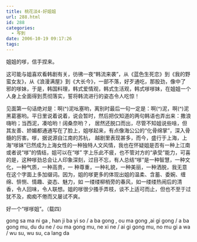 ```yaml
---
title: 桃花淡4-好姐姐
url: 288.html
id: 288
categories:
  - 写到
date: 2006-10-19 09:17:26
tags:
---
```


姐姐的嗲，信手捏来。  
  
这可能与姐喜欢看韩剧有关，彷彿一夜“韩流来袭”，从《蓝色生死恋》到《我的野蛮女友》，从《浪漫满屋》到《大长今》，一部不落，好歹通吃，那股劲，像中了 邪的嗲妹，于是，韩国料理，韩式爱情观，韩式生活观，韩式嗲嗲妹，在姐姐一个人身上全面得到贯彻落实，誓将韩流进行的姿态令人吃惊！  
  
见面第一句话绝对是：啊(^)泥吆塞哟，离别时最后一句一定是：啊(^)泥，啊(^)泥黑葛塞哟。平日里说着说着，说会暂时，然后把仅知道的两句韩语也弄出来：撒浪嗨哟；当西泥，凑哈哟！阔桑奈哟？， 居然还脱口而出，尽管不知姐说些啥，但其友善、娇媚都通通写在了脸上，姐嗲起来，有点像海公公的“化骨绵掌”，深入骨髓的厉害。嗲，据说源自江南的苏杭， 越剧里表现甚多，而今，盛行于上海，上海“嗲妹”已然成为上海女性的一种独特人文风情，我也在怀疑姐是否有一种上江南或者说“嗲”的情结，姐可以在“嗲” 字上乐此不疲，也不管对方的“承受”能力，可喜的是，这种嗲劲总会让人印象深刻，过目不忘，有人总结“嗲”是一种智慧，一种文化，一种气质，一种高贵，一 种尊重，一种礼貌，一种美丽，一种洒脱，我无意在这个字面上多加缀词。因为，姐的嗲更多的体现出姐的温柔、含蓄、委婉、缠绵、悱恻、情趣、姿态、魅力，如 一缕缕柳梢旁的春风，如一缕缕热闹后的清香，令人回味，令人联想。姐的嗲很少搔手弄枝，谈不上适可而止，但也不至于过犹不及，痴痴不倦而又屡试不爽。  
  
好一个“嗲嗲姐”。（载四）  
  
  
gong sa ma ni ga , han ji ba yi so / a ba gong , ou ma gong ,ai gi gong / a ba gong mu, du du ne / ou ma gong mu, ne xi ne / ai gi gong mu, no mu gi a wa / wu su, wu su, ca lang da
